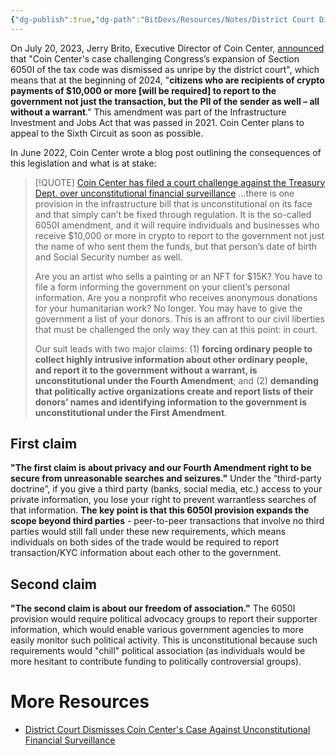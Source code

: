```yaml
---
{"dg-publish":true,"dg-path":"BitDevs/Resources/Notes/District Court Dismisses Coin Center's Case Against Unconstitutional Financial Surveillance.md","permalink":"/bit-devs/resources/notes/district-court-dismisses-coin-center-s-case-against-unconstitutional-financial-surveillance/","title":"District Court Dismisses Coin Center's Case Against Unconstitutional Financial Surveillance","tags":["politics, regulation, bitcoin, surveillance"],"noteIcon":"3","created":"2023-07-30T15:36:03.502-10:00","updated":"2023-07-31T15:03:16.611-10:00"}
---
```




On July 20, 2023, Jerry Brito, Executive Director of Coin Center, [announced](https://nitter.at/jerrybrito/status/1682073500184461321) that "Coin Center's case challenging Congress’s expansion of Section 6050I of the tax code was dismissed as unripe by the district court", which means that at the beginning of 2024, "**citizens who are recipients of crypto payments of $10,000 or more [will be required] to report to the government not just the transaction, but the PII of the sender as well – all without a warrant**." This amendment was part of the Infrastructure Investment and Jobs Act that was passed in 2021. Coin Center plans to appeal to the Sixth Circuit as soon as possible.

In June 2022, Coin Center wrote a blog post outlining the consequences of this legislation and what is at stake:

> [!QUOTE] [Coin Center has filed a court challenge against the Treasury Dept. over unconstitutional financial surveillance](https://www.coincenter.org/coin-center-has-filed-a-court-challenge-against-the-treasury-dept-over-unconstitutional-financial-surveillance/)
> ...there is one provision in the infrastructure bill that is unconstitutional on its face and that simply can’t be fixed through regulation. It is the so-called 6050I amendment, and it will require individuals and businesses who receive $10,000 or more in crypto to report to the government not just the name of who sent them the funds, but that person’s date of birth and Social Security number as well.
> 
> Are you an artist who sells a painting or an NFT for $15K? You have to file a form informing the government on your client’s personal information. Are you a nonprofit who receives anonymous donations for your humanitarian work? No longer. You may have to give the government a list of your donors. This is an affront to our civil liberties that must be challenged the only way they can at this point: in court.
> 
> Our suit leads with two major claims: (1) **forcing ordinary people to collect highly intrusive information about other ordinary people, and report it to the government without a warrant, is unconstitutional under the Fourth Amendment**; and (2) **demanding that politically active organizations create and report lists of their donors’ names and identifying information to the government is unconstitutional under the First Amendment**. 

## First claim

**"The first claim is about privacy and our Fourth Amendment right to be secure from unreasonable searches and seizures."** Under the “third-party doctrine”, if you give a third party (banks, social media, etc.) access to your private information, you lose your right to prevent warrantless searches of that information. **The key point is that this 6050I provision expands the scope beyond third parties** - peer-to-peer transactions that involve no third parties would still fall under these new requirements, which means individuals on both sides of the trade would be required to report transaction/KYC information about each other to the government. 

## Second claim

**"The second claim is about our freedom of association."** The 6050I provision would require political advocacy groups to report their supporter information, which would enable various government agencies to more easily monitor such political activity. This is unconstitutional because such requirements would "chill" political association (as individuals would be more hesitant to contribute funding to politically controversial groups).

# More Resources
- [District Court Dismisses Coin Center's Case Against Unconstitutional Financial Surveillance](https://www.nobsbitcoin.com/coin-centers-case-against-unconstitutional-financial-surveillance-dismissed-in-district-court/)